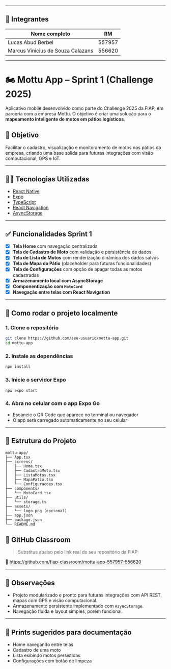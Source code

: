 
---

## 👥 Integrantes

| Nome completo                       | RM      |
|------------------------------------|---------|
| Lucas Abud Berbel                  | 557957  |
| Marcus Vinicius de Souza Calazans | 556620  |

---

# 🏍️ Mottu App – Sprint 1 (Challenge 2025)

Aplicativo mobile desenvolvido como parte do Challenge 2025 da FIAP, em parceria com a empresa Mottu. O objetivo é criar uma solução para o **mapeamento inteligente de motos em pátios logísticos**.

## 🎯 Objetivo

Facilitar o cadastro, visualização e monitoramento de motos nos pátios da empresa, criando uma base sólida para futuras integrações com visão computacional, GPS e IoT.

---

## 👨‍💻 Tecnologias Utilizadas

- [React Native](https://reactnative.dev/)
- [Expo](https://expo.dev/)
- [TypeScript](https://www.typescriptlang.org/)
- [React Navigation](https://reactnavigation.org/)
- [AsyncStorage](https://react-native-async-storage.github.io/async-storage/)

---

## ✅ Funcionalidades Sprint 1

- [x] **Tela Home** com navegação centralizada
- [x] **Tela de Cadastro de Moto** com validação e persistência de dados
- [x] **Tela de Lista de Motos** com renderização dinâmica dos dados salvos
- [x] **Tela de Mapa do Pátio** (placeholder para futuras funcionalidades)
- [x] **Tela de Configurações** com opção de apagar todas as motos cadastradas
- [x] **Armazenamento local com AsyncStorage**
- [x] **Componentização com `MotoCard`**
- [x] **Navegação entre telas com React Navigation**

---

## 🚀 Como rodar o projeto localmente

### 1. Clone o repositório

```bash
git clone https://github.com/seu-usuario/mottu-app.git
cd mottu-app
```

### 2. Instale as dependências

```bash
npm install
```

### 3. Inicie o servidor Expo

```bash
npx expo start
```

### 4. Abra no celular com o app **Expo Go**

- Escaneie o QR Code que aparece no terminal ou navegador
- O app será carregado automaticamente no seu celular

---

## 📂 Estrutura do Projeto

```plaintext
mottu-app/
├── App.tsx
├── screens/
│   ├── Home.tsx
│   ├── CadastroMoto.tsx
│   ├── ListaMotos.tsx
│   ├── MapaPatio.tsx
│   └── Configuracoes.tsx
├── components/
│   └── MotoCard.tsx
├── utils/
│   └── storage.ts
├── assets/
│   └── logo.png (opcional)
├── app.json
├── package.json
└── README.md
```

## 🔗 GitHub Classroom

> Substitua abaixo pelo link real do seu repositório da FIAP:

📎 https://github.com/fiap-classroom/mottu-app-557957-556620

---

## 📝 Observações

- Projeto modularizado e pronto para futuras integrações com API REST, mapas com GPS e visão computacional.
- Armazenamento persistente implementado com `AsyncStorage`.
- Navegação fluida e layout simples, porém funcional.

---

## 📸 Prints sugeridos para documentação

- Home navegando entre telas
- Cadastro de uma moto
- Lista exibindo motos persistidas
- Configurações com botão de limpeza
